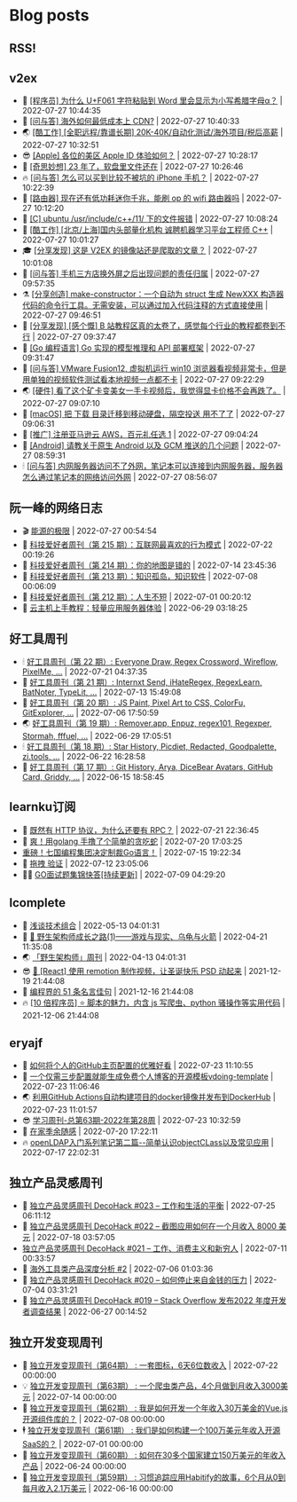 # Blog posts
## RSS!



## v2ex

<!-- v2ex:START  -->
- 🫶 [[程序员] 为什么 U+F061 字符粘贴到 Word 里会显示为小写希腊字母α？](https://www.v2ex.com/t/869077#reply0) | 2022-07-27 10:44:35 
- 🧰 [[问与答] 海外如何最低成本上 CDN?](https://www.v2ex.com/t/869076#reply11) | 2022-07-27 10:40:33 
- 🌏 [[酷工作] [全职远程/靠谱长期] 20K-40K/自动化测试/海外项目/税后高薪](https://www.v2ex.com/t/869075#reply0) | 2022-07-27 10:32:51 
- 😎 [[Apple] 各位的美区 Apple ID 体验如何？](https://www.v2ex.com/t/869074#reply6) | 2022-07-27 10:28:17 
- 💂 [[奇思妙想] 23 年了，软盘里文件还在](https://www.v2ex.com/t/869073#reply3) | 2022-07-27 10:26:46 
- 🔥 [[问与答] 怎么可以买到比较不被坑的 iPhone 手机？](https://www.v2ex.com/t/869072#reply0) | 2022-07-27 10:22:39 
- 🦅 [[路由器] 现在还有低功耗迷你千兆，能刷 op 的 wifi 路由器吗](https://www.v2ex.com/t/869071#reply4) | 2022-07-27 10:12:20 
- 🙉 [[C] ubuntu /usr/include/c++/11/ 下的文件报错](https://www.v2ex.com/t/869070#reply1) | 2022-07-27 10:08:24 
- 💫 [[酷工作] [北京/上海]国内头部量化机构 诚聘机器学习平台工程师 C++](https://www.v2ex.com/t/869069#reply0) | 2022-07-27 10:01:27 
- 🎓 [[分享发现] 这是 V2EX 的镜像站还是爬取的文章？](https://www.v2ex.com/t/869068#reply1) | 2022-07-27 10:01:08 
- 🗽 [[问与答] 手机三方店换外屏之后出现问题的责任归属](https://www.v2ex.com/t/869067#reply2) | 2022-07-27 09:57:35 
- ⚗️ [[分享创造] make-constructor：一个自动为 struct 生成 NewXXX 构造器代码的命令行工具。无需安装，可以通过加入代码注释的方式直接使用](https://www.v2ex.com/t/869066#reply0) | 2022-07-27 09:46:51 
- 🦍 [[分享发现] [感个慨] B 站教程区真的太卷了，感觉每个行业的教程都卷到不行](https://www.v2ex.com/t/869065#reply5) | 2022-07-27 09:37:47 
- 🤩 [[Go 编程语言] Go 实现的模型推理和 API 部署框架](https://www.v2ex.com/t/869064#reply2) | 2022-07-27 09:31:47 
- 🙉 [[问与答] VMware Fusion12, 虚拟机运行 win10 浏览器看视频非常卡，但是用单独的视频软件测试看本地视频一点都不卡](https://www.v2ex.com/t/869062#reply1) | 2022-07-27 09:22:29 
- 🌏 [[硬件] 看了这个矿卡变美女一手卡视频后，我觉得显卡价格不会再跌了。](https://www.v2ex.com/t/869060#reply12) | 2022-07-27 09:07:10 
- 🐘 [[macOS] 把 下载 目录迁移到移动硬盘，隔空投送 用不了了](https://www.v2ex.com/t/869059#reply1) | 2022-07-27 09:06:31 
- 🧰 [[推广] 注册亚马逊云 AWS，百元礼任选 1](https://www.v2ex.com/t/869057#reply0) | 2022-07-27 09:04:24 
- 💃 [[Android] 请教关于原生 Android 以及 GCM 推送的几个问题](https://www.v2ex.com/t/869056#reply1) | 2022-07-27 08:59:31 
- 🕯 [[问与答] 内网服务器访问不了外网，笔记本可以连接到内网服务器，服务器怎么通过笔记本的网络访问外网](https://www.v2ex.com/t/869055#reply7) | 2022-07-27 08:56:07 <!-- v2ex:END -->

## 阮一峰的网络日志

<!-- ruanyf:START -->
- 🎬 [能源的极限](http://www.ruanyifeng.com/blog/2022/07/energy-consumption.html) | 2022-07-27 00:54:54 
- 💄 [科技爱好者周刊（第 215 期）：互联网最喜欢的行为模式](http://www.ruanyifeng.com/blog/2022/07/weekly-issue-215.html) | 2022-07-22 00:19:26 
- 🐎 [科技爱好者周刊（第 214 期）：你的地图是错的](http://www.ruanyifeng.com/blog/2022/07/weekly-issue-214.html) | 2022-07-14 23:45:36 
- 🤔 [科技爱好者周刊（第 213 期）：知识孤岛，知识软件](http://www.ruanyifeng.com/blog/2022/07/weekly-issue-213.html) | 2022-07-08 00:06:09 
- 🧠 [科技爱好者周刊（第 212 期）：人生不短](http://www.ruanyifeng.com/blog/2022/07/weekly-issue-212.html) | 2022-07-01 00:20:12 
- 🎃 [云主机上手教程：轻量应用服务器体验](http://www.ruanyifeng.com/blog/2022/06/cloud-server-getting-started-tutorial.html) | 2022-06-29 03:18:25 <!-- ruanyf:END -->

## 好工具周刊

<!-- bestxtools:START -->
- 🕯 [好工具周刊（第 22 期）: Everyone Draw, Regex Cross­word, Wireflow, PixelMe, ...](https://discuss-cn.bestxtools.com/d/60/1) | 2022-07-21 04:37:35 
- 🦩 [好工具周刊（第 21 期）: Internxt Send, iHateRegex, RegexLearn, BatNoter, TypeLit, ...](https://discuss-cn.bestxtools.com/d/58/1) | 2022-07-13 15:49:08 
- 🦄 [好工具周刊（第 20 期）: JS Paint, Pixel Art to CSS, ColorFu, GitExplorer, ...](https://discuss-cn.bestxtools.com/d/57/1) | 2022-07-06 17:50:59 
- 🌏 [好工具周刊（第 19 期）: Remover.app, Enpuz, regex101, Regexper, Stormah, fffuel, ...](https://discuss-cn.bestxtools.com/d/56/1) | 2022-06-29 17:05:51 
- 🕯 [好工具周刊（第 18 期）: Star History, Picdiet, Redacted, Goodpalette, zi.tools, ...](https://discuss-cn.bestxtools.com/d/47/1) | 2022-06-22 16:28:58 
- 📝 [好工具周刊（第 17 期）: Git History, Arya, DiceBear Avatars, GitHub Card, Griddy, ...](https://discuss-cn.bestxtools.com/d/43/1) | 2022-06-15 18:58:45 <!-- bestxtools:END -->


## learnku订阅

<!-- learnku:START -->
- 🦅 [既然有 HTTP 协议，为什么还要有 RPC？](https://learnku.com/laravel/t/69972) | 2022-07-21 22:36:45 
- 🦅 [爽！用golang 手撸了个简单的贪吃蛇](https://learnku.com/articles/69912) | 2022-07-20 17:03:25 
-  [重磅！七国编程集团决定制裁Go语言！](https://learnku.com/articles/69766) | 2022-07-15 19:22:34 
- 🌈 [拖拽 验证](https://learnku.com/articles/69652) | 2022-07-12 23:05:06 
- 🧑‍🏫 [GO面试题集锦快答[持续更新]](https://learnku.com/articles/69250) | 2022-07-09 04:29:20 <!-- learnku:END -->



## lcomplete

<!-- lcomplete:START -->
- 🫶 [浅谈技术组合](http://codelc.com/post/essay/%E6%B5%85%E8%B0%88%E6%8A%80%E6%9C%AF%E7%BB%84%E5%90%88/) | 2022-05-13 04:01:31 
- 🧰 [🐒 野生架构师成长之路&lpar;1&rpar;——游戏与现实、乌龟与火箭](http://codelc.com/post/growup/s01/) | 2022-04-21 11:35:08 
- 🌏 [「野生架构师」周刊](http://codelc.com/post/essay/%E9%87%8E%E7%94%9F%E6%9E%B6%E6%9E%84%E5%B8%88%E5%91%A8%E5%88%8A%E4%BB%8B%E7%BB%8D/) | 2022-04-13 04:01:31 
- 😎 [🎄 [React] 使用 remotion 制作视频，让圣诞快乐 PSD 动起来](http://codelc.com/post/dev/js/remotion/) | 2021-12-19 21:44:08 
- 💂 [编程界的 51 条名言佳句](http://codelc.com/post/dev/thinking/quotes/) | 2021-12-16 21:44:08 
- 🔥 [[10 倍程序员] ⭐ 脚本的魅力，内含 js 写爬虫、python 骚操作等实用代码](http://codelc.com/post/dev/10x/script/) | 2021-12-06 21:44:08 <!-- lcomplete:END -->

## eryajf

<!-- eryajf:START -->
- 🫶 [如何将个人的GitHub主页配置的优雅好看](https://wiki.eryajf.net/pages/d195b4/) | 2022-07-23 11:10:55 
- 🧰 [一个仅需三步配置就能生成免费个人博客的开源模板vdoing-template](https://wiki.eryajf.net/pages/48e307/) | 2022-07-23 11:06:46 
- 🌏 [利用GitHub Actions自动构建项目的docker镜像并发布到DockerHub](https://wiki.eryajf.net/pages/5baf0a/) | 2022-07-23 11:01:57 
- 😎 [学习周刊-总第63期-2022年第28周](https://wiki.eryajf.net/pages/d2ea2c/) | 2022-07-23 10:32:59 
- 💂 [在家季余随感](https://wiki.eryajf.net/pages/e36842/) | 2022-07-20 17:22:11 
- 🔥 [openLDAP入门系列笔记第二篇--简单认识objectCLass以及常见应用](https://wiki.eryajf.net/pages/ea10fa/) | 2022-07-17 22:02:31 <!-- eryajf:END -->



## 独立产品灵感周刊

<!-- DecoHack:START -->
- 🦣 [独立产品灵感周刊 DecoHack #023 – 工作和生活的平衡](https://www.decohack.com/Post/802) | 2022-07-25 06:11:12 
- 🤡 [独立产品灵感周刊 DecoHack #022 – 截图应用如何在一个月收入 8000 美元](https://www.decohack.com/Post/774) | 2022-07-18 03:57:05 
-  [独立产品灵感周刊 DecoHack #021 – 工作、消费主义和新穷人](https://www.decohack.com/Post/753) | 2022-07-11 00:33:57 
- 🐲 [海外工具类产品深度分析 #2](https://www.decohack.com/Post/746) | 2022-07-06 01:03:36 
- 🦅 [独立产品灵感周刊 DecoHack #020 – 如何停止来自金钱的压力](https://www.decohack.com/Post/728) | 2022-07-04 03:31:21 
- 🧰 [独立产品灵感周刊 DecoHack #019 – Stack Overflow 发布2022 年度开发者调查结果](https://www.decohack.com/Post/699) | 2022-06-27 00:14:52 <!-- DecoHack:END -->

## 独立开发变现周刊

<!-- easyindie:START -->
- 💂 [独立开发变现周刊（第64期） : 一套图标，6天6位数收入](https://www.ezindie.com/weekly/issue-64) | 2022-07-22 00:00:00 
- 💡 [独立开发变现周刊（第63期） : 一个爬虫类产品，4个月做到月收入3000美元](https://www.ezindie.com/weekly/issue-63) | 2022-07-14 00:00:00 
- 🌋 [独立开发变现周刊（第62期） : 我是如何开发一个年收入30万美金的Vue.js开源组件库的？](https://www.ezindie.com/weekly/issue-62) | 2022-07-08 00:00:00 
- 🕴 [独立开发变现周刊（第61期） : 我们是如何构建一个100万美元年收入开源SaaS的？](https://www.ezindie.com/weekly/issue-61) | 2022-07-01 00:00:00 
- 🎊 [独立开发变现周刊（第60期） : 如何在30多个国家建立150万美元的年收入产品](https://www.ezindie.com/weekly/issue-60) | 2022-06-24 00:00:00 
- 🤔 [独立开发变现周刊（第59期） : 习惯追踪应用Habitify的故事，6个月从0到每月收入2.1万美元](https://www.ezindie.com/weekly/issue-59) | 2022-06-16 00:00:00 <!-- easyindie:END -->



